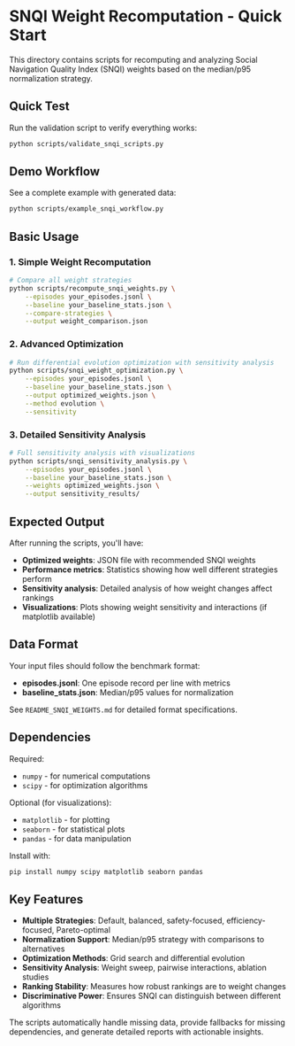 # SNQI Weight Recomputation - Quick Start

This directory contains scripts for recomputing and analyzing Social Navigation Quality Index (SNQI) weights based on the median/p95 normalization strategy.

## Quick Test

Run the validation script to verify everything works:

```bash
python scripts/validate_snqi_scripts.py
```

## Demo Workflow

See a complete example with generated data:

```bash
python scripts/example_snqi_workflow.py
```

## Basic Usage

### 1. Simple Weight Recomputation

```bash
# Compare all weight strategies
python scripts/recompute_snqi_weights.py \
    --episodes your_episodes.jsonl \
    --baseline your_baseline_stats.json \
    --compare-strategies \
    --output weight_comparison.json
```

### 2. Advanced Optimization

```bash
# Run differential evolution optimization with sensitivity analysis
python scripts/snqi_weight_optimization.py \
    --episodes your_episodes.jsonl \
    --baseline your_baseline_stats.json \
    --output optimized_weights.json \
    --method evolution \
    --sensitivity
```

### 3. Detailed Sensitivity Analysis

```bash
# Full sensitivity analysis with visualizations
python scripts/snqi_sensitivity_analysis.py \
    --episodes your_episodes.jsonl \
    --baseline your_baseline_stats.json \
    --weights optimized_weights.json \
    --output sensitivity_results/
```

## Expected Output

After running the scripts, you'll have:

- **Optimized weights**: JSON file with recommended SNQI weights
- **Performance metrics**: Statistics showing how well different strategies perform
- **Sensitivity analysis**: Detailed analysis of how weight changes affect rankings
- **Visualizations**: Plots showing weight sensitivity and interactions (if matplotlib available)

## Data Format

Your input files should follow the benchmark format:

- **episodes.jsonl**: One episode record per line with metrics
- **baseline_stats.json**: Median/p95 values for normalization

See `README_SNQI_WEIGHTS.md` for detailed format specifications.

## Dependencies

Required:
- `numpy` - for numerical computations
- `scipy` - for optimization algorithms

Optional (for visualizations):
- `matplotlib` - for plotting
- `seaborn` - for statistical plots
- `pandas` - for data manipulation

Install with:
```bash
pip install numpy scipy matplotlib seaborn pandas
```

## Key Features

- **Multiple Strategies**: Default, balanced, safety-focused, efficiency-focused, Pareto-optimal
- **Normalization Support**: Median/p95 strategy with comparisons to alternatives
- **Optimization Methods**: Grid search and differential evolution
- **Sensitivity Analysis**: Weight sweep, pairwise interactions, ablation studies
- **Ranking Stability**: Measures how robust rankings are to weight changes
- **Discriminative Power**: Ensures SNQI can distinguish between different algorithms

The scripts automatically handle missing data, provide fallbacks for missing dependencies, and generate detailed reports with actionable insights.